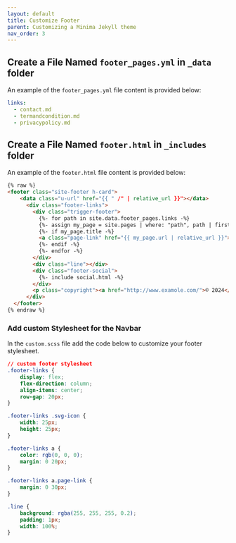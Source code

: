 ```yaml
---
layout: default
title: Customize Footer
parent: Customizing a Minima Jekyll theme
nav_order: 3
---
```


## Create a File Named `footer_pages.yml` in `_data` folder

An example of the `footer_pages.yml` file content is provided below:

```yaml
links:
  - contact.md
  - termandcondition.md
  - privacypolicy.md
```

## Create a File Named `footer.html` in `_includes` folder

An example of the `footer.html` file content is provided below:

```html
{% raw %}
<footer class="site-footer h-card">
    <data class="u-url" href="{{ " /" | relative_url }}"></data>
      <div class="footer-links">
        <div class="trigger-footer">
          {%- for path in site.data.footer_pages.links -%}
          {%- assign my_page = site.pages | where: "path", path | first -%}
          {%- if my_page.title -%}
          <a class="page-link" href="{{ my_page.url | relative_url }}">{{ my_page.title | escape }}</a>
          {%- endif -%}
          {%- endfor -%}
        </div>
        <div class="line"></div>
        <div class="footer-social">
          {%- include social.html -%}
        </div>
        <p class="copyright"><a href="http://www.examole.com/">© 2024</a></p>
      </div>
  </footer>
{% endraw %}
```
### Add custom Stylesheet for the Navbar

In the `custom.scss` file add the code below to customize your footer stylesheet.

  ```css
  // custom footer stylesheet
  .footer-links {
      display: flex;
      flex-direction: column;
      align-items: center;
      row-gap: 20px;
  }

  .footer-links .svg-icon {
      width: 25px;
      height: 25px;
  }

  .footer-links a {
      color: rgb(0, 0, 0);
      margin: 0 20px;
  }

  .footer-links a.page-link {
      margin: 0 30px;
  }

  .line {
      background: rgba(255, 255, 255, 0.2);
      padding: 1px;
      width: 100%;
  }
  ```
